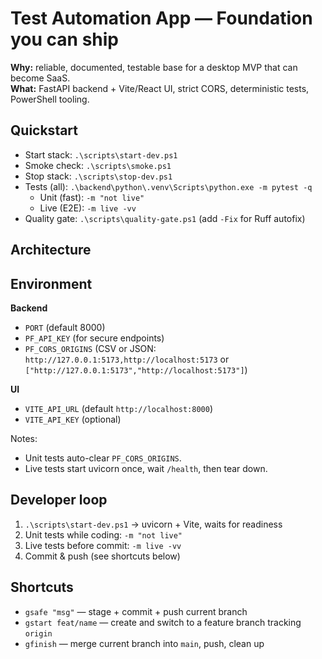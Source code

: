 # Test Automation App — Foundation you can ship

**Why:** reliable, documented, testable base for a desktop MVP that can become SaaS.  
**What:** FastAPI backend + Vite/React UI, strict CORS, deterministic tests, PowerShell tooling.

## Quickstart
- Start stack:   `.\scripts\start-dev.ps1`
- Smoke check:   `.\scripts\smoke.ps1`
- Stop stack:    `.\scripts\stop-dev.ps1`
- Tests (all):   `.\backend\python\.venv\Scripts\python.exe -m pytest -q`
  - Unit (fast): `-m "not live"`
  - Live (E2E):  `-m live -vv`
- Quality gate:  `.\scripts\quality-gate.ps1` (add `-Fix` for Ruff autofix)

## Architecture

## Environment
**Backend**
- `PORT` (default 8000)
- `PF_API_KEY` (for secure endpoints)
- `PF_CORS_ORIGINS` (CSV or JSON: `http://127.0.0.1:5173,http://localhost:5173`
  or `["http://127.0.0.1:5173","http://localhost:5173"]`)

**UI**
- `VITE_API_URL` (default `http://localhost:8000`)
- `VITE_API_KEY` (optional)

Notes:
- Unit tests auto-clear `PF_CORS_ORIGINS`.
- Live tests start uvicorn once, wait `/health`, then tear down.

## Developer loop
1) `.\scripts\start-dev.ps1` → uvicorn + Vite, waits for readiness  
2) Unit tests while coding: `-m "not live"`  
3) Live tests before commit: `-m live -vv`  
4) Commit & push (see shortcuts below)

## Shortcuts
- `gsafe "msg"` — stage + commit + push current branch  
- `gstart feat/name` — create and switch to a feature branch tracking `origin`  
- `gfinish` — merge current branch into `main`, push, clean up